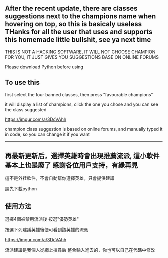 After the recent update, there are classes suggestions next to the champions name when hovering on top, so this is basicaly useless
THanks for all the user that uses and supports this homemade little bullshit, see ya next time
----
THIS IS NOT A HACKING SOFTWARE, IT WILL NOT CHOOSE CHAMPION FOR YOU, IT JUST GIVES YOU SUGGESTIONS BASE ON ONLINE FORUMS

Please download Python before using

To use this
----
first select the four banned classes, then press "favourable champions"

it will display a list of champions, click the one you chose and you can see the class suggested

https://imgur.com/a/3DcVAhh

champion class suggestion is based on online forums, and manually typed it in code, so you can change it if you want

----
再最新更新后，選擇英雄時會出現推薦流派, 這小軟件基本上也是廢了
感謝各位用戶支持，有緣再見
----
這不是外挂軟件，不會自動幫你選擇英雄，只會提供建議

請先下載python

使用方法
---
選擇4個被禁用流派後 按選"優勢英雄"

按選下列建議英雄後便可看到該英雄的流派

https://imgur.com/a/3DcVAhh

流派建議是我個人從網上搜尋后 整合輸入進去的，你也可以自己在代碼中修改

